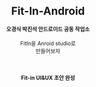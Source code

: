 <h1 align="center"> Fit-In-Android </h1>
<p align="center">
  <h4 align="center">오경식 박진석 안드로이드 공동 작업소 </h4>
  <p align="center">
  FitIn을 Anroid studio로 <br />
  만들어보자<br />
  </p>
</p>
<br/>
<h4 align="center"> Fit-in UI&UX 초안 완성 </h4>
